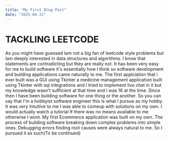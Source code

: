 ```yaml
---
title: "My First Blog Post"
date: "2025-04-22"
---
```


# TACKLING LEETCODE

As you might have guessed Iam not a big fan of leetcode style problems but Iam deeply interested in data structures and algorithms. I know that statements are contradicting but they are really not. It has been very easy for me to build software it's essentially how I think so software development and building applications came naturally to me. The first applciation that i ever built was a GUI using Tkinter a medicine management application built using Tkinter with sql integrations and I tried to implement live chat in it but my knowledge wasn't sufficient at that time and I was 16 at the time. Since then I have been building software for one thing or the another. So you can say that I'm a hobbyist software engineer this is what I pursue as my hobby. It was very Intuitive to me I was able to comeup with solutions on my own. I would actually watch a tutorial If there was no means available to me otherwise I wont. My first Ecommerce application was built on my own. The process of building software breaking down complex problems into simple ones. Debugging errors finding root causes were always natural to me. So I pursued it as such(To be continued)
